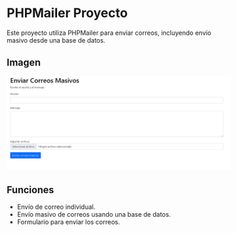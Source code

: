 # PHPMailer Proyecto

Este proyecto utiliza PHPMailer para enviar correos, incluyendo envío masivo desde una base de datos.

## Imagen
![img](image.png)

## Funciones

- Envío de correo individual.
- Envío masivo de correos usando una base de datos.
- Formulario para enviar los correos.
